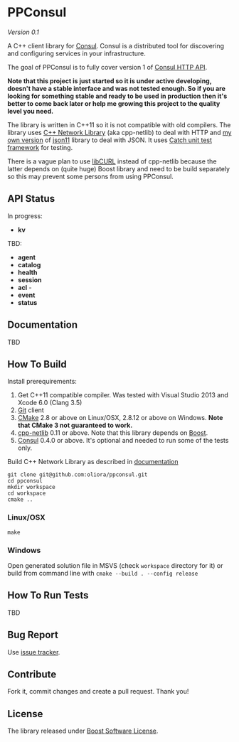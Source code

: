 # PPConsul

*Version 0.1*

A C++ client library for [Consul](http://consul.io). Consul is a distributed tool for discovering and configuring services in your infrastructure.

The goal of PPConsul is to fully cover version 1 of [Consul HTTP API](http://www.consul.io/docs/agent/http.html).

**Note that this project is just started so it is under active developing, doesn't have a stable interface and was not tested enough.
So if you are looking for something stable and ready to be used in production then it's better to come back later or help me growing this project to the quality level you need.**

The library is written in C++11 so it is not compatible with old compilers.
The library uses [C++ Network Library](http://cpp-netlib.org/) (aka cpp-netlib) to deal with HTTP and
[my own version](https://github.com/oliora/json11) of [json11](https://github.com/dropbox/json11) library to deal with JSON.
It uses [Catch unit test framework](https://github.com/philsquared/Catch) for testing.

There is a vague plan to use [libCURL](http://curl.haxx.se/libcurl/) instead of cpp-netlib because the latter depends on (quite huge) Boost library and need to be build separately so this may prevent some persons from using PPConsul.

## API Status

In progress:
* **kv**

TBD:
* **agent**
* **catalog**
* **health**
* **session**
* **acl** - 
* **event**
* **status**

## Documentation
TBD

## How To Build 
Install prerequirements:

1. Get C++11 compatible compiler. Was tested with Visual Studio 2013 and Xcode 6.0 (Clang 3.5)
2. [Git](http://git-scm.com/) client
3. [CMake](http://www.cmake.org/) 2.8 or above on Linux/OSX, 2.8.12 or above on Windows. **Note that CMake 3 not guaranteed to work.**
4. [cpp-netlib](http://cpp-netlib.org/) 0.11 or above. Note that this library depends on [Boost](http://www.boost.org/).
5. [Consul](http://consul.io) 0.4.0 or above. It's optional and needed to run some of the tests only.

Build C++ Network Library as described in [documentation](http://cpp-netlib.org/0.11.0/getting_started.html)  

`git clone git@github.com:oliora/ppconsul.git`  
`cd ppconsul`  
`mkdir workspace`  
`cd workspace`  
`cmake ..`  

### Linux/OSX
`make` 

### Windows
Open generated solution file in MSVS (check `workspace` directory for it) or build from command line with `cmake --build . --config release`

## How To Run Tests
TBD

## Bug Report
Use [issue tracker](https://github.com/oliora/ppconsul/issues).

## Contribute
Fork it, commit changes and create a pull request. Thank you!

## License
The library released under [Boost Software License](http://www.boost.org/LICENSE_1_0.txt).
